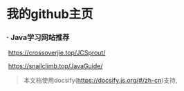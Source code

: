 # 我的github主页

### · Java学习网站推荐

​				https://crossoverjie.top/JCSprout/

​				https://snailclimb.top/JavaGuide/

> 本文档使用docsify(https://docsify.js.org/#/zh-cn)支持,
